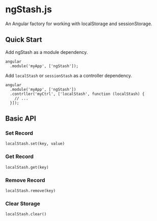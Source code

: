 ngStash.js
==========

An Angular factory for working with localStorage and sessionStorage.

Quick Start
-----------
Add ngStash as a module dependency.

```
angular
  .module('myApp', ['ngStash']);
```
Add `localStash` or `sessionStash` as a controller dependency.
```
angular
  .module('myApp', ['ngStash'])
  .contrller('myCtrl', ['localStash', function (localStash) {
    // ...
  }]);
```



Basic API
---------

### Set Record
```
localStash.set(key, value)
```

### Get Record
```
localStash.get(key)
```

### Remove Record
```
localStash.remove(key)
```

### Clear Storage
```
localStash.clear()
```
